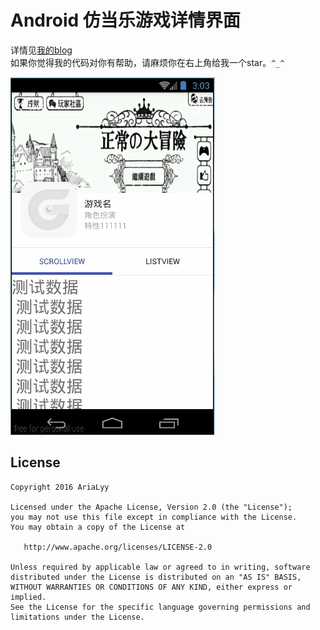 # Android 仿当乐游戏详情界面
详情见[我的blog](http://www.jianshu.com/p/7f767c6f880f)</br>
如果你觉得我的代码对你有帮助，请麻烦你在右上角给我一个star。`^_^`</br>
 
![效果](https://github.com/AriaLyy/DGameDetail/blob/master/img/the-final.gif)

License
-------

    Copyright 2016 AriaLyy

    Licensed under the Apache License, Version 2.0 (the "License");
    you may not use this file except in compliance with the License.
    You may obtain a copy of the License at

       http://www.apache.org/licenses/LICENSE-2.0

    Unless required by applicable law or agreed to in writing, software
    distributed under the License is distributed on an "AS IS" BASIS,
    WITHOUT WARRANTIES OR CONDITIONS OF ANY KIND, either express or implied.
    See the License for the specific language governing permissions and
    limitations under the License.
